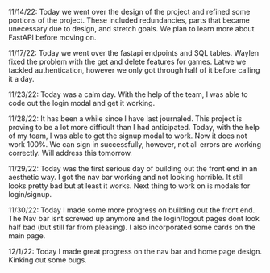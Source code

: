 11/14/22: Today we went over the design of the project and refined some portions of the project. These included redundancies, parts that became unecessary due to design, and stretch goals. We plan to learn more about FastAPI before moving on.

11/17/22: Today we went over the fastapi endpoints and SQL tables. Waylen fixed the problem with the get and delete features for games. Latwe we tackled authentication, however we only got through half of it before calling it a day.

11/23/22: Today was a calm day. With the help of the team, I was able to code out the login modal and get it working.

11/28/22: It has been a while since I have last journaled. This project is proving to be a lot more difficult than I had anticipated. Today, with the help of my team, I was able to get the signup modal to work. Now it does not work 100%. We can sign in successfully, however, not all errors are working correctly. Will address this tomorrow.

11/29/22: Today was the first serious day of building out the front end in an aesthetic way. I got the nav bar working and not looking horrible. It still looks pretty bad but at least it works. Next thing to work on is modals for login/signup.

11/30/22: Today I made some more progress on building out the front end. The Nav bar isnt screwed up anymore and the login/logout pages dont look half bad (but still far from pleasing). I also incorporated some cards on the main page.

12/1/22: Today I made great progress on the nav bar and home page design. Kinking out some bugs.
